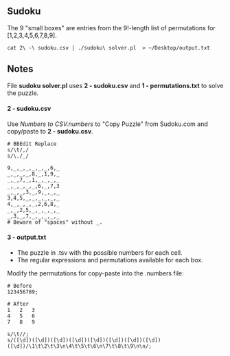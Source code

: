 ## Sudoku
The 9 "small boxes" are entries from the 9!-length list of permutations for [1,2,3,4,5,6,7,8,9]. 


```
cat 2\ -\ sudoku.csv | ./sudoku\ solver.pl  > ~/Desktop/output.txt 
```


## Notes

File **sudoku solver.pl** uses **2 - sudoku.csv** and **1 - permutations.txt** to solve the puzzle.

#### 2 - sudoku.csv
Use *Numbers to CSV.numbers* to "Copy Puzzle" from Sudoku.com and copy/paste to **2 - sudoku.csv**.
```
# BBEdit Replace
s/\t/,/
s/\./_/
```

```
9,_,_,_,_,_,_,6,_
_,_,_,_,8,_,1,9,_
_,_,7,_,1,_,_,_,_
_,_,_,_,_,6,_,7,3
_,_,_,3,_,9,_,_,_
3,4,5,_,_,_,_,_,_
4,_,_,_,_,2,6,8,_
_,_,2,5,_,_,_,_,_
_,3,_,7,_,_,_,_,_
# Beware of "spaces" without _.
```

#### 3 - output.txt
- The puzzle in .tsv with the possible numbers for each cell.
- The regular expressions and permutations available for each box.

Modify the permutations for copy-paste into the .numbers file:
```
# Before
123456789;

# After
1	2	3
4	5	6
7	8	9
```


```
s/\t//;
s/([\d])([\d])([\d])([\d])([\d])([\d])([\d])([\d])([\d])/\1\t\2\t\3\n\4\t\5\t\6\n\7\t\8\t\9\n\n/;
```